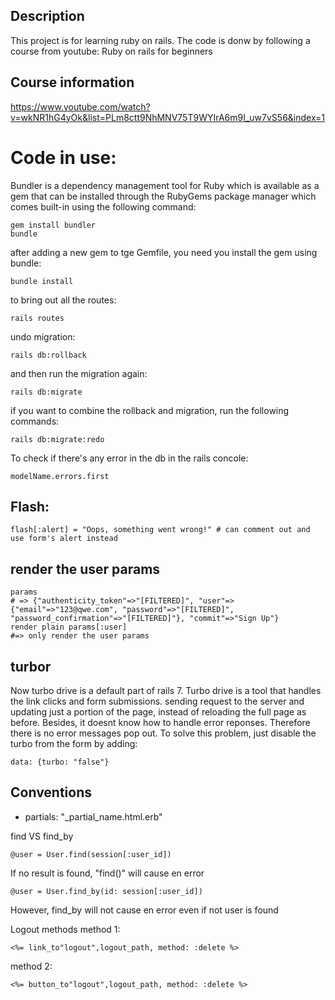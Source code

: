 ## Description

This project is for learning ruby on rails. The code is donw by following a course from youtube: Ruby on rails for beginners

## Course information

https://www.youtube.com/watch?v=wkNR1hG4yOk&list=PLm8ctt9NhMNV75T9WYIrA6m9I_uw7vS56&index=1

# Code in use:

Bundler is a dependency management tool for Ruby which is available as a gem that can be installed through the RubyGems package manager which comes built-in using the following command:

    gem install bundler
    bundle

after adding a new gem to tge Gemfile, you need you install the gem using bundle:

    bundle install

to bring out all the routes:

    rails routes

undo migration:

    rails db:rollback

and then run the migration again:

    rails db:migrate

if you want to combine the rollback and migration, run the following commands:

    rails db:migrate:redo

To check if there's any error in the db in the rails concole:

    modelName.errors.first

## Flash:

    flash[:alert] = "Oops, something went wrong!" # can comment out and use form's alert instead

## render the user params

    params
    # => {"authenticity_token"=>"[FILTERED]", "user"=>{"email"=>"123@qwe.com", "password"=>"[FILTERED]", "password_confirmation"=>"[FILTERED]"}, "commit"=>"Sign Up"}
    render plain params[:user]
    #=> only render the user params

## turbor

Now turbo drive is a default part of rails 7. Turbo drive is a tool that handles the link clicks and form submissions. sending request to the server and updating just a portion of the page, instead of reloading the full page as before. Besides, it doesnt know how to handle error reponses. Therefore there is no error messages pop out. To solve this problem, just disable the turbo from the form by adding:

    data: {turbo: "false"}

## Conventions

- partials: "\_partial_name.html.erb"

find VS find_by

    @user = User.find(session[:user_id])

If no result is found, "find()" will cause en error

    @user = User.find_by(id: session[:user_id])

However, find_by will not cause en error even if not user is found

Logout methods
method 1:

    <%= link_to"logout",logout_path, method: :delete %>

method 2:

    <%= button_to"logout",logout_path, method: :delete %>
